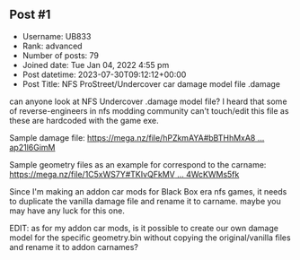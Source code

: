 ## Post #1
- Username: UB833
- Rank: advanced
- Number of posts: 79
- Joined date: Tue Jan 04, 2022 4:55 pm
- Post datetime: 2023-07-30T09:12:12+00:00
- Post Title: NFS ProStreet/Undercover car damage model file .damage

can anyone look at NFS Undercover .damage model file? I heard that some of reverse-engineers in nfs modding community can't touch/edit this file as these are hardcoded with the game exe.

Sample damage file: [https://mega.nz/file/hPZkmAYA#bBTHhMxA8 ... ap21l6GimM](https://mega.nz/file/hPZkmAYA#bBTHhMxA8Eyh8T1z6rDXdYCFB3SaGqgWPap21l6GimM)

Sample geometry files as an example for correspond to the carname: [https://mega.nz/file/1C5xWS7Y#TKIvQFkMV ... 4WcKWMs5fk](https://mega.nz/file/1C5xWS7Y#TKIvQFkMVylaFUrid_YaN9TohKMPKHFc74WcKWMs5fk)

Since I'm making an addon car mods for Black Box era nfs games, it needs to duplicate the vanilla damage file and rename it to carname. maybe you may have any luck for this one.

EDIT: as for my addon car mods, is it possible to create our own damage model for the specific geometry.bin without copying the original/vanilla files and rename it to addon carnames?
